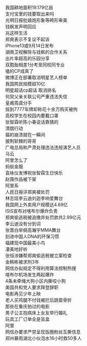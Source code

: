 我国耕地面积19.179亿亩  
支付宝里的钱要取出来吗  
光明日报批娘炮形象等畸形审美  
钱枫发声明回应  
兆这样生活  
郑爽表示不复议不起诉  
iPhone13或9月14日发布  
湖南卫视解除与钱枫的合作关系  
出片率超高的乐园分享  
双胞胎相差1分考至同校同专业  
嗑的CP成真了  
微博正在部署取消明星艺人榜单  
我国网民规模超10亿  
明星超话cp超话 取消排名  
何炅父亲关联公司严重违法失信  
皇甫周虞分手  
摇到7777车牌却称花十余万购买被拘  
高校学生在校园内要戴口罩  
张智霖听陈小春说话靠猜的  
清朗行动  
猫的崩溃就在一瞬间  
披荆斩棘的哥哥  
广电总局称严肃处理违法违规演艺人员  
马云  
阿里怎么了  
蚂蚁金服  
袁咏仪发博祝张智霖生日快乐  
赵薇作品被下架  
阿里系  
人民日报评郑爽被处罚  
林志炫李云迪刘迦李响爱舞台  
我国网上外卖用户规模达4.69亿  
ISIS宣布对喀布尔爆炸负责  
郑爽偷逃税被追缴并处罚款共2.99亿元  
李云迪没有分到词  
张晋白举纲高瀚宇MMA舞台  
刻进中国人DNA的环保习惯  
福建现中国最美小鸟  
凄美地好听  
张恒涉嫌帮郑爽偷逃税被立案检查  
金韩彬被求刑3年  
网信办拟规定不得利用算法控制热搜  
喀布尔机场发生两起爆炸  
4条未牵绳大狗小区内撕咬小狗  
美国共和党人要求拜登辞职  
电影再见少年上映  
老人买鸡腿不付钱被拦后跳窗骨折  
那些在重庆拍过的电影  
男子公主抱病床上女友举行婚礼  
玩具工厂订单全是盲盒  
阿里  
网信办要求严禁呈现饭圈粉丝互撕信息  
郑州暴雨湖北小伙泡水16小时救50多人  
